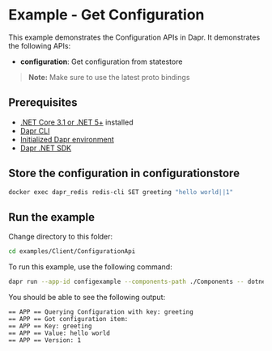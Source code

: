 # Example - Get Configuration

This example demonstrates the Configuration APIs in Dapr.
It demonstrates the following APIs:
- **configuration**: Get configuration from statestore

> **Note:** Make sure to use the latest proto bindings

## Prerequisites

- [.NET Core 3.1 or .NET 5+](https://dotnet.microsoft.com/download) installed
- [Dapr CLI](https://docs.dapr.io/getting-started/install-dapr-cli/)
- [Initialized Dapr environment](https://docs.dapr.io/getting-started/install-dapr-selfhost/)
- [Dapr .NET SDK](https://docs.dapr.io/developing-applications/sdks/dotnet/)

## Store the configuration in configurationstore 
<!-- STEP
name: Set configuration value
expected_stdout_lines:
  - "OK"
timeout_seconds: 20
-->

```bash
docker exec dapr_redis redis-cli SET greeting "hello world||1"
```

<!-- END_STEP -->

## Run the example

Change directory to this folder:
```bash
cd examples/Client/ConfigurationApi
```

To run this example, use the following command:

<!-- STEP
name: Run get configuration example
expected_stdout_lines:
  - "== APP == Querying Configuration with key: greeting"
  - "== APP == Got configuration item:"
  - "== APP == Key: greeting"
  - "== APP == Value: hello world"
  - "== APP == Version: 1"
timeout_seconds: 5
-->

```bash
dapr run --app-id configexample --components-path ./Components -- dotnet run
```
<!-- END_STEP -->

You should be able to see the following output:
```
== APP == Querying Configuration with key: greeting
== APP == Got configuration item:
== APP == Key: greeting
== APP == Value: hello world
== APP == Version: 1
```
